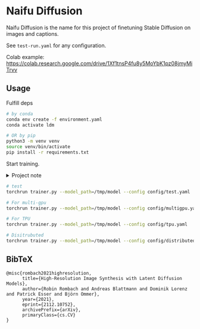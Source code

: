 # Naifu Diffusion

Naifu Diffusion is the name for this project of finetuning Stable Diffusion on images and captions.

See `test-run.yaml` for any configuration.

Colab example: https://colab.research.google.com/drive/1Xf1tnsP4fu8y5MoYbK1pz08jmyMiTrvv

## Usage

Fulfill deps

```bash
# by conda
conda env create -f environment.yaml
conda activate ldm

# OR by pip
python3 -m venv venv
source venv/bin/activate
pip install -r requirements.txt
```
Start training.

<details>
      <summary>Project note</summary>
      There is no need to prepare datasets and models by default, the script will download automatically.
</details>

```bash
# test
torchrun trainer.py --model_path=/tmp/model --config config/test.yaml

# For multi-gpu
torchrun trainer.py --model_path=/tmp/model --config config/multigpu.yaml

# For TPU
torchrun trainer.py --model_path=/tmp/model --config config/tpu.yaml

# Disitrubuted
torchrun trainer.py --model_path=/tmp/model --config config/distributed.yaml
```

## BibTeX

```
@misc{rombach2021highresolution,
      title={High-Resolution Image Synthesis with Latent Diffusion Models}, 
      author={Robin Rombach and Andreas Blattmann and Dominik Lorenz and Patrick Esser and Björn Ommer},
      year={2021},
      eprint={2112.10752},
      archivePrefix={arXiv},
      primaryClass={cs.CV}
}

```